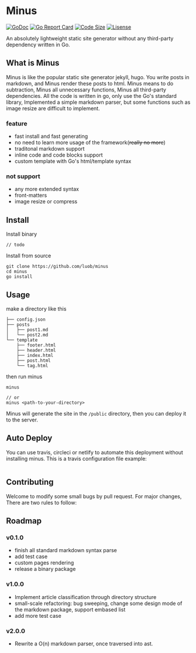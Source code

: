 # Minus

[![GoDoc](https://godoc.org/github.com/luob/minus?status.svg)](https://godoc.org/github.com/luob/minus)
[![Go Report Card](https://goreportcard.com/badge/github.com/luob/minus)](https://goreportcard.com/report/github.com/luob/minus)
[![Code Size](https://img.shields.io/github/languages/code-size/luob/minus.svg)]()
[![Lisense](https://img.shields.io/github/license/luob/minus.svg)](LICENSE)
<!-- [![Build Status](https://travis-ci.com/luob/minus.svg?branch=master)](https://travis-ci.com/luob/minus) -->

An absolutely lightweight static site generator without any third-party dependency written in Go.

## What is Minus

Minus is like the popular static site generator jekyll, hugo. You write posts in markdown, and Minus render these posts to html. Minus means to do subtraction, Minus all unnecessary functions, Minus all third-party dependencies. All the code is written in go, only use the Go's standard library, Implemented a simple markdown parser, but some functions such as image resize are difficult to implement.

### feature

- fast install and fast generating
- no need to learn more usage of the framework(~~really no more~~)
- traditonal markdown support
- inline code and code blocks support
- custom template with Go's html/template syntax

### not support

- any more extended syntax
- front-matters
- image resize or compress

## Install


Install binary
```
// todo
```

Install from source

```shell
git clone https://github.com/luob/minus
cd minus
go install
```

## Usage

make a directory like this

```shell
├── config.json
├── posts
│   ├── post1.md
│   └── post2.md
└── template
    ├── footer.html
    ├── header.html
    ├── index.html
    ├── post.html
    └── tag.html
```

then run minus

``` shell
minus

// or
minus <path-to-your-directory>
```

Minus will generate the site in the `/public` directory, then you can deploy it to the server.

## Auto Deploy

You can use travis, circleci or netlify to automate this deployment without installing minus. This is a travis configuration file example:

```yaml

```

## Contributing

Welcome to modify some small bugs by pull request. For major changes,
There are two rules to follow:

## Roadmap

### v0.1.0

- finish all standard markdown syntax parse
- add test case
- custom pages rendering
- release a binary package

### v1.0.0

- Implement article classification through directory structure
- small-scale refactoring: bug sweeping, change some design mode of the markdown package, support embased list
- add more test case

### v2.0.0
- Rewrite a O(n) markdown parser, once traversed into ast.


